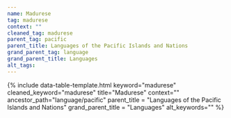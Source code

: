 ```yaml
---
name: Madurese
tag: madurese
context: ""
cleaned_tag: madurese
parent_tag: pacific
parent_title: Languages of the Pacific Islands and Nations
grand_parent_tag: language
grand_parent_title: Languages
alt_tags: 
---
```


{% include data-table-template.html 
  keyword="madurese" 
  cleaned_keyword="madurese" 
  title="Madurese"
  context=""
  ancestor_path="language/pacific" 
  parent_title = "Languages of the Pacific Islands and Nations"
  grand_parent_title = "Languages"
  alt_keywords=""
%}

